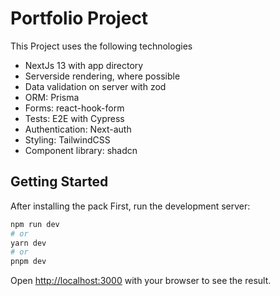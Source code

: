 # Portfolio Project


This Project uses the following technologies

- NextJs 13 with app directory
- Serverside rendering, where possible
- Data validation on server with zod
- ORM: Prisma
- Forms: react-hook-form
- Tests: E2E with Cypress
- Authentication: Next-auth
- Styling: TailwindCSS
- Component library: shadcn

## Getting Started

After installing the pack
First, run the development server:

```bash
npm run dev
# or
yarn dev
# or
pnpm dev
```

Open [http://localhost:3000](http://localhost:3000) with your browser to see the result.
